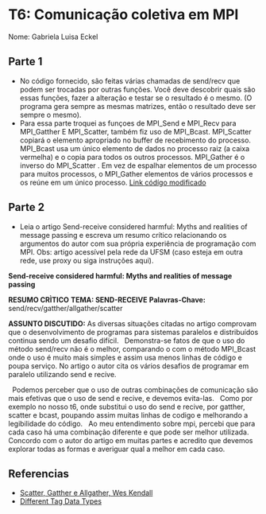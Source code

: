 
# T6: Comunicação coletiva em MPI

Nome: Gabriela Luisa Eckel


## Parte 1

+ No código fornecido, são feitas várias chamadas de send/recv que podem ser trocadas por outras funções. Você deve descobrir quais são essas funções, fazer a alteração e testar se o resultado é o mesmo. (O programa gera sempre as mesmas matrizes, então o resultado deve ser sempre o mesmo).
+ Para essa parte troquei as funçoes de MPI_Send e MPI_Recv para MPI_Gatther E MPI_Scatter, também fiz uso de MPI_Bcast. 
MPI_Scatter copiará o elemento apropriado no buffer de recebimento do processo.
MPI_Bcast usa um único elemento de dados no processo raiz (a caixa vermelha) e o copia para todos os outros processos.
MPI_Gather é o inverso do MPI_Scatter . Em vez de espalhar elementos de um processo para muitos processos, o MPI_Gather elementos de vários processos e os reúne em um único processo.
[Link códígo modificado](matriz_mult_sr.c)

## Parte 2  

+ Leia o artigo Send-receive considered harmful: Myths and realities of message passing e escreva um resumo crítico relacionando os argumentos do autor com sua própria experiência de programação com MPI. Obs: artigo acessível pela rede da UFSM (caso esteja em outra rede, use proxy ou siga instruções aqui).

**Send-receive considered harmful: Myths and realities of message passing**

**RESUMO CRÌTICO**
**TEMA: SEND-RECEIVE**
**Palavras-Chave:** send/recv/gatther/allgather/scatter

**ASSUNTO DISCUTIDO:** As diversas situações citadas no artigo comprovam que o desenvolvimento de programas para sistemas  paralelos e distribuídos continua sendo um desafio difícil.
&nbsp;
Demonstra-se fatos de que o uso do método send/recv não é o melhor, comparando o com o método MPI_Bcast onde o uso é muito mais simples e assim usa menos linhas de código e poupa serviço. No artigo o autor cita os vários desafios de programar em paralelo utilizando send e recive.

&nbsp;
Podemos perceber que o uso de outras combinações de comunicação são mais efetivas que o uso de send e recive, e devemos evita-las.
&nbsp;
Como por exemplo no nosso t6, onde substitui o uso do send e recive, por gatther, scatter e bcast, poupando assim muitas linhas de codigo e melhorando a legibilidade do código. 
&nbsp;
Ao meu entendimento sobre mpi, percebi que para cada caso há uma combinação diferente e que pode ser melhor utilizada. Concordo com o autor do artigo em muitas partes e acredito que devemos explorar todas as formas e averiguar qual a melhor em cada caso. 





## Referencias 

- [Scatter, Gatther e Allgather, Wes Kendall](https://translate.google.com/translate?hl=pt-BR&sl=en&u=http://mpitutorial.com/tutorials/mpi-scatter-gather-and-allgather/&prev=search)
- [Different Tag Data Types](http://www.umsl.edu/~siegelj/CS4740_5740/AlgorithmsII/MPI_send_receive.html)
